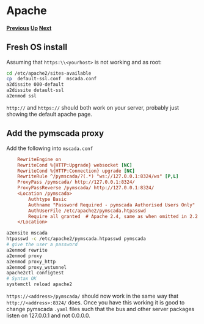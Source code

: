 # Apache
#### [Previous](./debian_dev.md) [Up](./README.md) [Next](./road_map.md)
## Fresh OS install
Assuming that ```https:\\<yourhost>``` is not working and as root:

```bash
cd /etc/apache2/sites-available
cp  default-ssl.conf  mscada.conf
a2dissite 000-default
a2dissite detault-ssl
a2enmod ssl
```

```http://``` and ```https://``` should both work on your server,
probably just showing the default apache page.

## Add the pymscada proxy

Add the following into ```mscada.conf```
```ini
    RewriteEngine on
    RewriteCond %{HTTP:Upgrade} websocket [NC]
    RewriteCond %{HTTP:Connection} upgrade [NC]
    RewriteRule ^/pymscada/?(.*) "ws://127.0.0.1:8324/ws" [P,L]
    ProxyPass /pymscada/ http://127.0.0.1:8324/
    ProxyPassReverse /pymscada/ http://127.0.0.1:8324/
    <Location /pymscada>
        Authtype Basic
        Authname "Password Required - pymscada Authorised Users Only"
        AuthUserFile /etc/apache2/pymscada.htpasswd
        Require all granted  # Apache 2.4, same as when omitted in 2.2
    </Location>
```

```bash
a2ensite mscada
htpasswd -c /etc/apache2/pymscada.htpasswd pymscada
# give the user a password
a2enmod rewrite
a2enmod proxy
a2enmod proxy_http
a2enmod proxy_wstunnel
apache2ctl configtest
# Syntax OK
systemctl reload apache2
```

```https://<address>/pymscada/``` should now work in the same way that
```http://<address>:8324/``` does. Once you have this working it is good
to change pymscada ```.yaml``` files such that the bus and other server
packages listen on 127.0.0.1 and not 0.0.0.0.
